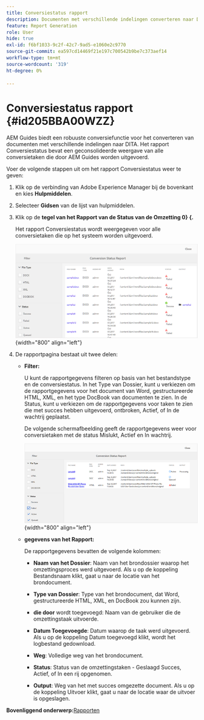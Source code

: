 ```yaml
---
title: Conversiestatus rapport
description: Documenten met verschillende indelingen converteren naar DITA in AEM Guides. Leer hoe u filters toevoegt en een statusrapport voor conversie weergeeft.
feature: Report Generation
role: User
hide: true
exl-id: f6bf1033-9c2f-42c7-9ad5-e1060e2c9770
source-git-commit: ea597cd14469f21e197c700542b9be7c373aef14
workflow-type: tm+mt
source-wordcount: '319'
ht-degree: 0%

---
```


# Conversiestatus rapport {#id205BBA00WZZ}

AEM Guides biedt een robuuste conversiefunctie voor het converteren van documenten met verschillende indelingen naar DITA. Het rapport Conversiestatus bevat een geconsolideerde weergave van alle conversietaken die door AEM Guides worden uitgevoerd.

Voer de volgende stappen uit om het rapport Conversiestatus weer te geven:

1. Klik op de verbinding van Adobe Experience Manager bij de bovenkant en kies **Hulpmiddelen**.

1. Selecteer **Gidsen** van de lijst van hulpmiddelen.

1. Klik op de **tegel van het Rapport van de Status van de Omzetting 0&rbrace; &lbrace;.**

   Het rapport Conversiestatus wordt weergegeven voor alle conversietaken die op het systeem worden uitgevoerd.

   ![](images/conversion-status-report.png){width="800" align="left"}

1. De rapportpagina bestaat uit twee delen:

   - **Filter:**

     U kunt de rapportgegevens filteren op basis van het bestandstype en de conversiestatus. In het Type van Dossier, kunt u verkiezen om de rapportgegevens voor het document van Word, gestructureerde HTML, XML, en het type DocBook van documenten te zien. In de Status, kunt u verkiezen om de rapportgegevens voor taken te zien die met succes hebben uitgevoerd, ontbroken, Actief, of In de wachtrij geplaatst.

     De volgende schermafbeelding geeft de rapportgegevens weer voor conversietaken met de status Mislukt, Actief en In wachtrij.

     ![](images/conversion-report-failed-active-queued.png){width="800" align="left"}

   - **gegevens van het Rapport:**

     De rapportgegevens bevatten de volgende kolommen:

      - **Naam van het Dossier**: Naam van het brondossier waarop het omzettingsproces werd uitgevoerd. Als u op de koppeling Bestandsnaam klikt, gaat u naar de locatie van het brondocument.

      - **Type van Dossier**: Type van het brondocument, dat Word, gestructureerde HTML, XML, en DocBook zou kunnen zijn.

      - **die door** wordt toegevoegd: Naam van de gebruiker die de omzettingstaak uitvoerde.

      - **Datum Toegevoegde**: Datum waarop de taak werd uitgevoerd. Als u op de koppeling Datum toegevoegd klikt, wordt het logbestand gedownload.

      - **Weg**: Volledige weg van het brondocument.

      - **Status**: Status van de omzettingstaken - Geslaagd Succes, Actief, of In een rij opgenomen.

      - **Output**: Weg van het met succes omgezette document. Als u op de koppeling Uitvoer klikt, gaat u naar de locatie waar de uitvoer is opgeslagen.


**Bovenliggend onderwerp:**&#x200B;[ Rapporten ](reports-intro.md)
